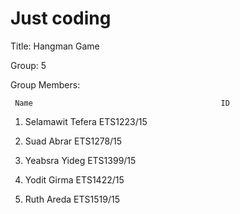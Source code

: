# Just coding

Title: Hangman Game

Group: 5

Group Members:

     Name                                          ID
   
1. Selamawit Tefera                              ETS1223/15

2. Suad Abrar                                    ETS1278/15

3. Yeabsra Yideg                                 ETS1399/15

4. Yodit Girma                                   ETS1422/15

5. Ruth Areda                                    ETS1519/15

